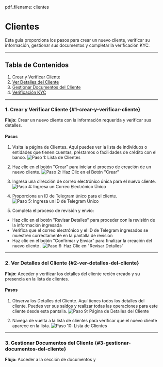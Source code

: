 pdf_filename: clientes

# Clientes

Esta guía proporciona los pasos para crear un nuevo cliente, verificar su información, gestionar sus documentos y completar la verificación KYC.

---

## Tabla de Contenidos

1. [Crear y Verificar Cliente](#1-crear-y-verificar-cliente)
2. [Ver Detalles del Cliente](#2-ver-detalles-del-cliente)
3. [Gestionar Documentos del Cliente](#3-gestionar-documentos-del-cliente)
4. [Verificación KYC](#4-verificacion-kyc)

---

### 1. Crear y Verificar Cliente {#1-crear-y-verificar-cliente}

**Flujo:** Crear un nuevo cliente con la información requerida y verificar sus detalles.

#### Pasos

1. Visita la página de Clientes.
  Aquí puedes ver la lista de individuos o entidades que tienen cuentas, préstamos o facilidades de crédito con el banco.
  ![Paso 1: Lista de Clientes](./screenshots/customers.cy.ts/2_list_all_customers.png)

<!-- new-page -->

2. Haz clic en el botón "Crear" para iniciar el proceso de creación de un nuevo cliente.
  ![Paso 2: Haz Clic en el Botón "Crear"](./screenshots/customers.cy.ts/3_click_create_button.png)

3. Ingresa una dirección de correo electrónico única para el nuevo cliente.
  ![Paso 4: Ingresa un Correo Electrónico Único](./screenshots/customers.cy.ts/5_enter_email.png)

<!-- new-page -->

4. Proporciona un ID de Telegram único para el cliente.
  ![Paso 5: Ingresa un ID de Telegram Único](./screenshots/customers.cy.ts/6_enter_telegram_id.png)

5. Completa el proceso de revisión y envío:
  - Haz clic en el botón "Revisar Detalles" para proceder con la revisión de la información ingresada
  - Verifica que el correo electrónico y el ID de Telegram ingresados se muestren correctamente en la pantalla de revisión
  - Haz clic en el botón "Confirmar y Enviar" para finalizar la creación del nuevo cliente
    .
    ![Paso 6: Haz Clic en "Revisar Detalles"](./screenshots/customers.cy.ts/7_click_review_details.png)

---

<!-- new-page -->

### 2. Ver Detalles del Cliente {#2-ver-detalles-del-cliente}

**Flujo:** Acceder y verificar los detalles del cliente recién creado y su presencia en la lista de clientes.

#### Pasos

1. Observa los Detalles del Cliente.
  Aquí tienes todos los detalles del cliente. Puedes ver sus saldos y realizar todas las operaciones para este cliente desde esta pantalla.
  ![Paso 9: Página de Detalles del Cliente](./screenshots/customers.cy.ts/10_verify_email.png)

2. Navega de vuelta a la lista de clientes para verificar que el nuevo cliente aparece en la lista.
  ![Paso 10: Lista de Clientes](./screenshots/customers.cy.ts/11_verify_customer_in_list.png)

---

<!-- new-page -->

### 3. Gestionar Documentos del Cliente {#3-gestionar-documentos-del-cliente}

**Flujo:** Acceder a la sección de documentos y